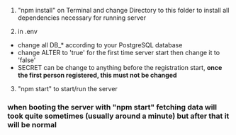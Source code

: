 1. "npm install" on Terminal and change Directory to this folder to install all dependencies necessary for running server

3. in .env
 - change all DB_* according to your PostgreSQL database
 - change ALTER to 'true' for the first time server start then change it to 'false'
 - SECRET can be change to anything before the registration start, <b>once the first person registered, this must not be changed</b>

3. "npm start" to start/run the server

### when booting the server with "npm start" fetching data will took quite sometimes (usually around a minute) but after that it will be normal


